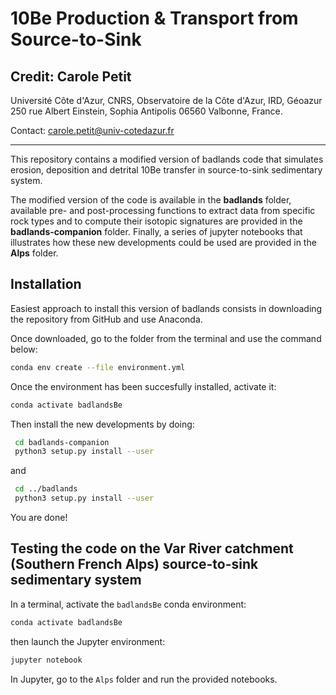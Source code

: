 # 10Be Production & Transport from Source-to-Sink
## Credit: Carole Petit

Université Côte d'Azur, CNRS, Observatoire de la Côte d'Azur, IRD, Géoazur \
250 rue Albert Einstein, Sophia Antipolis 06560 Valbonne, France.

Contact: carole.petit@univ-cotedazur.fr
***

This repository contains a modified version of badlands code that simulates erosion, deposition and detrital 10Be transfer in source-to-sink sedimentary system.

The modified version of the code is available in the **badlands** folder, available pre- and post-processing functions to extract data from specific rock types and to compute their isotopic signatures are provided in the **badlands-companion** folder. Finally, a series of jupyter notebooks that illustrates how these new developments could be used are provided in the **Alps** folder.

## Installation

Easiest approach to install this version of badlands consists in downloading the repository from GitHub and use Anaconda. 

Once downloaded, go to the folder from the terminal and use the command below:

```bash
conda env create --file environment.yml
```

Once the environment has been succesfully installed, activate it:

```bash
conda activate badlandsBe
```

Then install the new developments by doing:

```bash
 cd badlands-companion
 python3 setup.py install --user
```

and 

```bash
 cd ../badlands
 python3 setup.py install --user
```

You are done!

## Testing the code on the Var River catchment (Southern French Alps) source-to-sink sedimentary system 

In a terminal, activate the `badlandsBe` conda environment:

```bash
conda activate badlandsBe
```

then launch the Jupyter environment:

```bash
jupyter notebook
```

In Jupyter, go to the `Alps` folder and run the provided notebooks.
